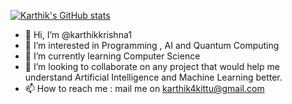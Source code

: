 [![Karthik's GitHub stats](https://github-readme-stats.vercel.app/api?username=karthikkrishna1)](https://github.com/karthikkrishna1/github-readme-stats)

- 👋 Hi, I’m @karthikkrishna1
- 👀 I’m interested in Programming , AI and Quantum Computing
- 🌱 I’m currently learning Computer Science
- 💞️ I’m looking to collaborate on any project that would help me understand Artificial Intelligence and Machine Learning better.
- 📫 How to reach me : mail me on karthik4kittu@gmail.com

<!---
karthikkrishna1/karthikkrishna1 is a ✨ special ✨ repository because its `README.md` (this file) appears on your GitHub profile.
You can click the Preview link to take a look at your changes.
--->
